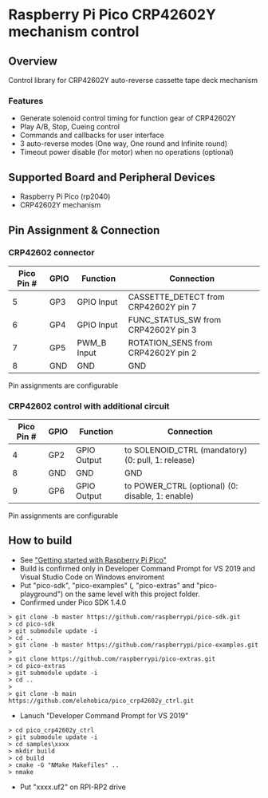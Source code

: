 # Raspberry Pi Pico CRP42602Y mechanism control

## Overview
Control library for CRP42602Y auto-reverse cassette tape deck mechanism

### Features
* Generate solenoid control timing for function gear of CRP42602Y 
* Play A/B, Stop, Cueing control
* Commands and callbacks for user interface
* 3 auto-reverse modes (One way, One round and Infinite round)
* Timeout power disable (for motor) when no operations (optional)

## Supported Board and Peripheral Devices
* Raspberry Pi Pico (rp2040)
* CRP42602Y mechanism

## Pin Assignment & Connection
### CRP42602 connector
| Pico Pin # | GPIO | Function | Connection |
----|----|----|----
| 5 | GP3 | GPIO Input | CASSETTE_DETECT from CRP42602Y pin 7 |
| 6 | GP4 | GPIO Input | FUNC_STATUS_SW from CRP42602Y pin 3 |
| 7 | GP5 | PWM_B Input | ROTATION_SENS from CRP42602Y pin 2 |
| 8 | GND | GND | GND |

Pin assignments are configurable

### CRP42602 control with additional circuit
| Pico Pin # | GPIO | Function | Connection |
----|----|----|----
| 4 | GP2 | GPIO Output | to SOLENOID_CTRL (mandatory) (0: pull, 1: release) |
| 8 | GND | GND | GND |
| 9 | GP6 | GPIO Output | to POWER_CTRL (optional) (0: disable, 1: enable) |

Pin assignments are configurable

## How to build
* See ["Getting started with Raspberry Pi Pico"](https://datasheets.raspberrypi.org/pico/getting-started-with-pico.pdf)
* Build is confirmed only in Developer Command Prompt for VS 2019 and Visual Studio Code on Windows enviroment
* Put "pico-sdk", "pico-examples" (, "pico-extras" and "pico-playground") on the same level with this project folder.
* Confirmed under Pico SDK 1.4.0
```
> git clone -b master https://github.com/raspberrypi/pico-sdk.git
> cd pico-sdk
> git submodule update -i
> cd ..
> git clone -b master https://github.com/raspberrypi/pico-examples.git
>
> git clone https://github.com/raspberrypi/pico-extras.git
> cd pico-extras
> git submodule update -i
> cd ..
> 
> git clone -b main https://github.com/elehobica/pico_crp42602y_ctrl.git
```
* Lanuch "Developer Command Prompt for VS 2019"
```
> cd pico_crp42602y_ctrl
> git submodule update -i
> cd samples\xxxx
> mkdir build
> cd build
> cmake -G "NMake Makefiles" ..
> nmake
```
* Put "xxxx.uf2" on RPI-RP2 drive